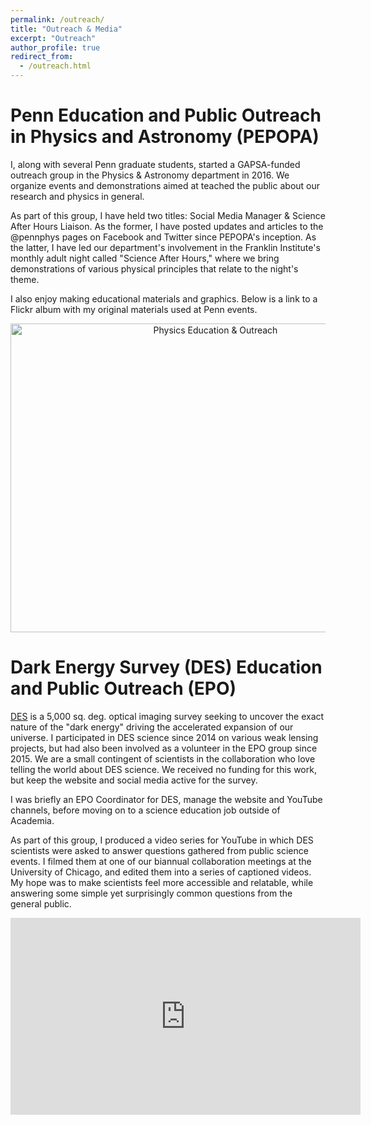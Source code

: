 ```yaml
---
permalink: /outreach/
title: "Outreach & Media"
excerpt: "Outreach"
author_profile: true
redirect_from: 
  - /outreach.html
---
```


Penn Education and Public Outreach in Physics and Astronomy (PEPOPA)
======
I, along with several Penn graduate students, started a GAPSA-funded outreach group in the Physics & Astronomy department in 2016. We organize events and demonstrations aimed at teached the public about our research and physics in general. 

As part of this group, I have held two titles: Social Media Manager & Science After Hours Liaison. As the former, I have posted updates and articles to the @pennphys pages on Facebook and Twitter since PEPOPA's inception. As the latter, I have led our department's involvement in the Franklin Institute's monthly adult night called "Science After Hours," where we bring demonstrations of various physical principles that relate to the night's theme.

I also enjoy making educational materials and graphics. Below is a link to a Flickr album with my original materials used at Penn events.

<center>
<a data-flickr-embed="true"  href="https://www.flickr.com/photos/139928212@N03/albums/72157669109921869" title="Physics Education &amp; Outreach"><img src="https://live.staticflickr.com/4707/39993837682_ce0592bfc6_z.jpg" width="640" height="494" alt="Physics Education &amp; Outreach"></a><script async src="//embedr.flickr.com/assets/client-code.js" charset="utf-8"></script>
</center>

Dark Energy Survey (DES) Education and Public Outreach (EPO)
======
[DES](https://www.darkenergysurvey.org) is a 5,000 sq. deg. optical imaging survey seeking to uncover the exact nature of the "dark energy" driving the accelerated expansion of our universe. 
I participated in DES science since 2014 on various weak lensing projects, but had also been involved as a volunteer in the EPO group since 2015. We are a small contingent of scientists in the collaboration who love telling the world about DES science. We received no funding for this work, but keep the website and social media active for the survey. 

I was briefly an EPO Coordinator for DES, manage the website and YouTube channels, before moving on to a science education job outside of Academia.

As part of this group, I produced a video series for YouTube in which DES scientists were asked to answer questions gathered from public science events. I filmed them at one of our biannual collaboration meetings at the University of Chicago, and edited them into a series of captioned videos. My hope was to make scientists feel more accessible and relatable, while answering some simple yet surprisingly common questions from the general public.

<center>
  <iframe width="560" height="315" src="https://www.youtube.com/embed/pVKYwyYFxxA" frameborder="0" allow="accelerometer; autoplay; encrypted-media; gyroscope; picture-in-picture" allowfullscreen></iframe>
</center>


